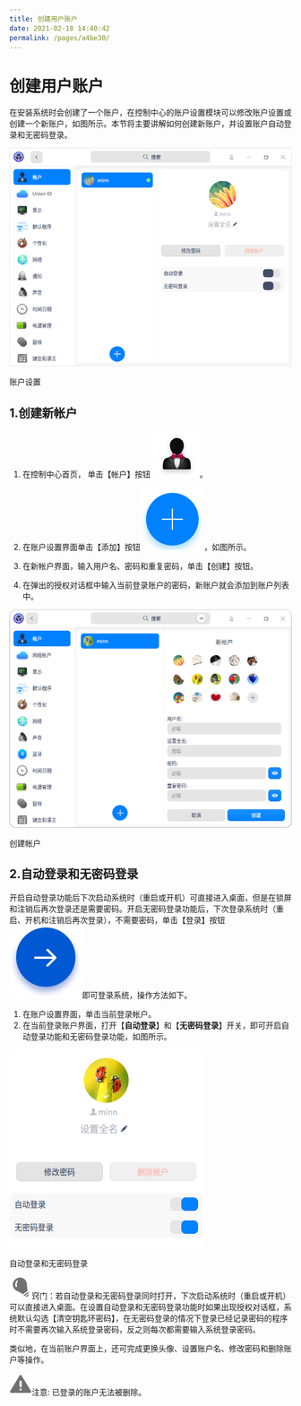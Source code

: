```yaml
---
title: 创建用户账户
date: 2021-02-18 14:40:42
permalink: /pages/a4be30/
---
```

# 创建用户账户

在安装系统时会创建了一个账户，在控制中心的账户设置模块可以修改账户设置或创建一个新账户，如图所示。本节将主要讲解如何创建新账户，并设置账户自动登录和无密码登录。

![img](fig/account.png) 

账户设置

## 1.创建新帐户

1. 在控制中心首页， 单击【帐户】按钮 ![account_normal](fig/account_normal.svg)。

2. 在账户设置界面单击【添加】按钮![img](fig/add.svg)，如图所示。

3. 在新帐户界面，输入用户名、密码和重复密码，单击【创建】按钮。

4. 在弹出的授权对话框中输入当前登录账户的密码，新账户就会添加到账户列表中。

 ![img](fig/createAccount1.png)

创建帐户

## 2.自动登录和无密码登录

开启自动登录功能后下次启动系统时（重启或开机）可直接进入桌面，但是在锁屏和注销后再次登录还是需要密码。开启无密码登录功能后，下次登录系统时（重启、开机和注销后再次登录），不需要密码，单击【登录】按钮 ![img](fig/login.svg)即可登录系统，操作方法如下。

1. 在账户设置界面，单击当前登录帐户。
2. 在当前登录账户界面，打开【**自动登录**】和【**无密码登录**】开关，即可开启自动登录功能和无密码登录功能，如图所示。

![img](fig/createAccount2.png) 

自动登录和无密码登录

![tips](fig/tips.svg)窍门：若自动登录和无密码登录同时打开，下次启动系统时（重启或开机）可以直接进入桌面。在设置自动登录和无密码登录功能时如果出现授权对话框，系统默认勾选【清空钥匙环密码】，在无密码登录的情况下登录已经记录密码的程序时不需要再次输入系统登录密码，反之则每次都需要输入系统登录密码。

类似地，在当前账户界面上，还可完成更换头像、设置账户名、修改密码和删除账户等操作。

![attention](fig/attention.svg)注意: 已登录的账户无法被删除。



